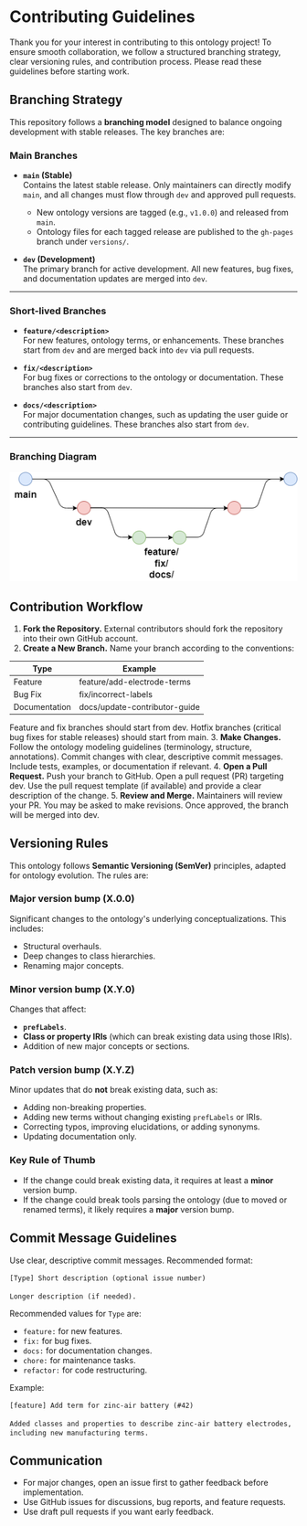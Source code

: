 # Contributing Guidelines
Thank you for your interest in contributing to this ontology project! To ensure smooth collaboration, we follow a structured branching strategy, clear versioning rules, and contribution process. Please read these guidelines before starting work.

## Branching Strategy
This repository follows a **branching model** designed to balance ongoing development with stable releases. The key branches are:

### Main Branches

- **`main` (Stable)**  
    Contains the latest stable release. Only maintainers can directly modify `main`, and all changes must flow through `dev` and approved pull requests.
    - New ontology versions are tagged (e.g., `v1.0.0`) and released from `main`.
    - Ontology files for each tagged release are published to the `gh-pages` branch under `versions/`.

- **`dev` (Development)**  
    The primary branch for active development. All new features, bug fixes, and documentation updates are merged into `dev`.

---

### Short-lived Branches

- **`feature/<description>`**  
    For new features, ontology terms, or enhancements. These branches start from `dev` and are merged back into `dev` via pull requests.

- **`fix/<description>`**  
    For bug fixes or corrections to the ontology or documentation. These branches also start from `dev`.

- **`docs/<description>`**  
    For major documentation changes, such as updating the user guide or contributing guidelines. These branches also start from `dev`.

---

### Branching Diagram

<img src="img/branch-schematic.png" alt="branch-schematic">

## Contribution Workflow
1. **Fork the Repository.** External contributors should fork the repository into their own GitHub account.
2. **Create a New Branch.** Name your branch according to the conventions:

| Type          | Example                        |
|---------------|--------------------------------|
| Feature       | feature/add-electrode-terms    |
| Bug Fix       | fix/incorrect-labels           |
| Documentation | docs/update-contributor-guide  |

Feature and fix branches should start from dev. Hotfix branches (critical bug fixes for stable releases) should start from main.
3. **Make Changes.** Follow the ontology modeling guidelines (terminology, structure, annotations). Commit changes with clear, descriptive commit messages. Include tests, examples, or documentation if relevant.
4. **Open a Pull Request.** Push your branch to GitHub. Open a pull request (PR) targeting dev. Use the pull request template (if available) and provide a clear description of the change.
5. **Review and Merge.** Maintainers will review your PR. You may be asked to make revisions. Once approved, the branch will be merged into dev.

## Versioning Rules

This ontology follows **Semantic Versioning (SemVer)** principles, adapted for ontology evolution. The rules are:

### Major version bump (X.0.0)
Significant changes to the ontology's underlying conceptualizations. This includes:
- Structural overhauls.
- Deep changes to class hierarchies.
- Renaming major concepts.

### Minor version bump (X.Y.0)
Changes that affect:
- **`prefLabels`**.
- **Class or property IRIs** (which can break existing data using those IRIs).
- Addition of new major concepts or sections.

### Patch version bump (X.Y.Z)
Minor updates that do **not** break existing data, such as:
- Adding non-breaking properties.
- Adding new terms without changing existing `prefLabels` or IRIs.
- Correcting typos, improving elucidations, or adding synonyms.
- Updating documentation only.

### Key Rule of Thumb
- If the change could break existing data, it requires at least a **minor** version bump.
- If the change could break tools parsing the ontology (due to moved or renamed terms), it likely requires a **major** version bump.

## Commit Message Guidelines
Use clear, descriptive commit messages. Recommended format:

```
[Type] Short description (optional issue number)

Longer description (if needed).
```

Recommended values for `Type` are:
- `feature:` for new features.
- `fix:` for bug fixes.
- `docs:` for documentation changes.
- `chore:` for maintenance tasks.
- `refactor:` for code restructuring.

Example:
```
[feature] Add term for zinc-air battery (#42)

Added classes and properties to describe zinc-air battery electrodes, including new manufacturing terms.
```

## Communication
- For major changes, open an issue first to gather feedback before implementation.
- Use GitHub issues for discussions, bug reports, and feature requests.
- Use draft pull requests if you want early feedback.